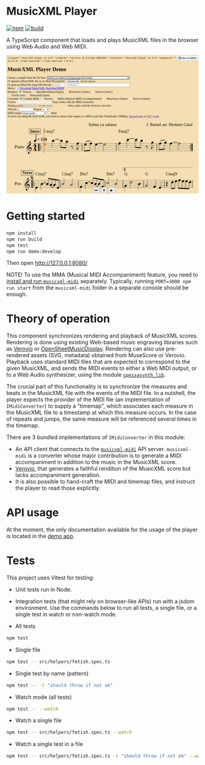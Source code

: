 MusicXML Player
===============

[![npm](https://img.shields.io/npm/v/%40music-i18n%2Fmusicxml-player)](https://www.npmjs.com/package/@music-i18n/musicxml-player)
[![build](https://github.com/infojunkie/musicxml-player/actions/workflows/test.yml/badge.svg?branch=main)](https://github.com/infojunkie/musicxml-player/actions/workflows/test.yml)

A TypeScript component that loads and plays MusicXML files in the browser using Web Audio and Web MIDI.

![Screenshot](screenshot.png?raw=true)

# Getting started
```
npm install
npm run build
npm test
npm run demo:develop
```
Then open http://127.0.0.1:8080/

NOTE! To use the MMA (Musical MIDI Accompaniment) feature, you need to [install and run `musicxml-midi`](https://github.com/infojunkie/musicxml-midi) separately. Typically, running `PORT=3000 npm run start` from the `musicxml-midi` folder in a separate console should be enough.

# Theory of operation
This component synchronizes rendering and playback of MusicXML scores. Rendering is done using existing Web-based music engraving libraries such as [Verovio](https://github.com/rism-digital/verovio) or [OpenSheetMusicDisplay](https://github.com/opensheetmusicdisplay/opensheetmusicdisplay). Rendering can also use pre-rendered assets (SVG, metadata) obtained from MuseScore or Verovio. Playback uses standard MIDI files that are expected to correspond to the given MusicXML, and sends the MIDI events to either a Web MIDI output, or to a Web Audio synthesizer, using the module [`spessasynth_lib`](https://github.com/spessasus/spessasynth_lib).

The crucial part of this functionality is to synchronize the measures and beats in the MusicXML file with the events of the MIDI file. In a nutshell, the player expects the provider of the MIDI file (an implementation of `IMidiConverter`) to supply a "timemap", which associates each measure in the MusicXML file to a timestamp at which this measure occurs. In the case of repeats and jumps, the same measure will be referenced several times in the timemap.

There are 3 bundled implementations of `IMidiConverter` in this module:
- An API client that connects to the [`musicxml-midi`](https://github.com/infojunkie/musicxml-midi) API server. `musicxml-midi` is a converter whose major contribution is to generate a MIDI accompaniment in addition to the music in the MusicXML score.
- [Verovio](https://github.com/rism-digital/verovio), that generates a faithful rendition of the MusicXML score but lacks accompaniment generation.
- It is also possible to hand-craft the MIDI and timemap files, and instruct the player to read those explicitly.

# API usage
At the moment, the only documentation available for the usage of the player is located in the [demo app](demo/demo.mjs).

# Tests
This project uses Vitest for testing:
- Unit tests run in Node.
- Integration tests (that might rely on browser-like APIs) run with a jsdom environment. 
Use the commands below to run all tests, a single file, or a single test in watch or non-watch mode.

- All tests
```bash
npm test
```

- Single file
```bash
npm test -- src/helpers/fetish.spec.ts
```

- Single test by name (pattern)
```bash
npm test -- -t "should throw if not ok"
```

- Watch mode (all tests)
```bash
npm test -- --watch
```

- Watch a single file
```bash
npm test -- src/helpers/fetish.spec.ts --watch
```

- Watch a single test in a file
```bash
npm test -- src/helpers/fetish.spec.ts -t "should throw if not ok" --watch
```

